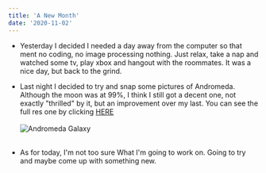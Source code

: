 ```yaml
---
title: 'A New Month'
date: '2020-11-02'
---
```


- Yesterday I decided I needed a day away from the computer so that ment no coding, no image processing nothing. Just relax, take a nap and watched some tv, play xbox and hangout with the roommates. It was a nice day, but back to the grind.

- Last night I decided to try and snap some pictures of Andromeda. Although the moon was at 99%, I think I still got a decent one, not exactly "thrilled" by it, but an improvement over my last. You can see the full res one by clicking [HERE](https://www.flickr.com/photos/joegallegosphotography/50559360802/in/dateposted/)
  <br />
  <br />
  ![Andromeda Galaxy](../../public/images/Andromeda.jpg)
  <br />
  <br />
- As for today, I'm not too sure What I'm going to work on. Going to try and maybe come up with something new.
